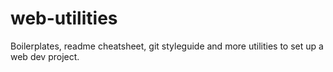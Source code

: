 # web-utilities
Boilerplates, readme cheatsheet, git styleguide and more utilities to set up a web dev project.
